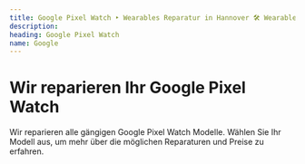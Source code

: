 ```yaml
---
title: Google Pixel Watch ‣ Wearables Reparatur in Hannover 🛠️ Wearables Werkstatt
description: 
heading: Google Pixel Watch
name: Google
---
```


# Wir reparieren Ihr Google Pixel Watch
Wir reparieren alle gängigen Google Pixel Watch Modelle. Wählen Sie Ihr Modell aus, um mehr über die möglichen Reparaturen und Preise zu erfahren.